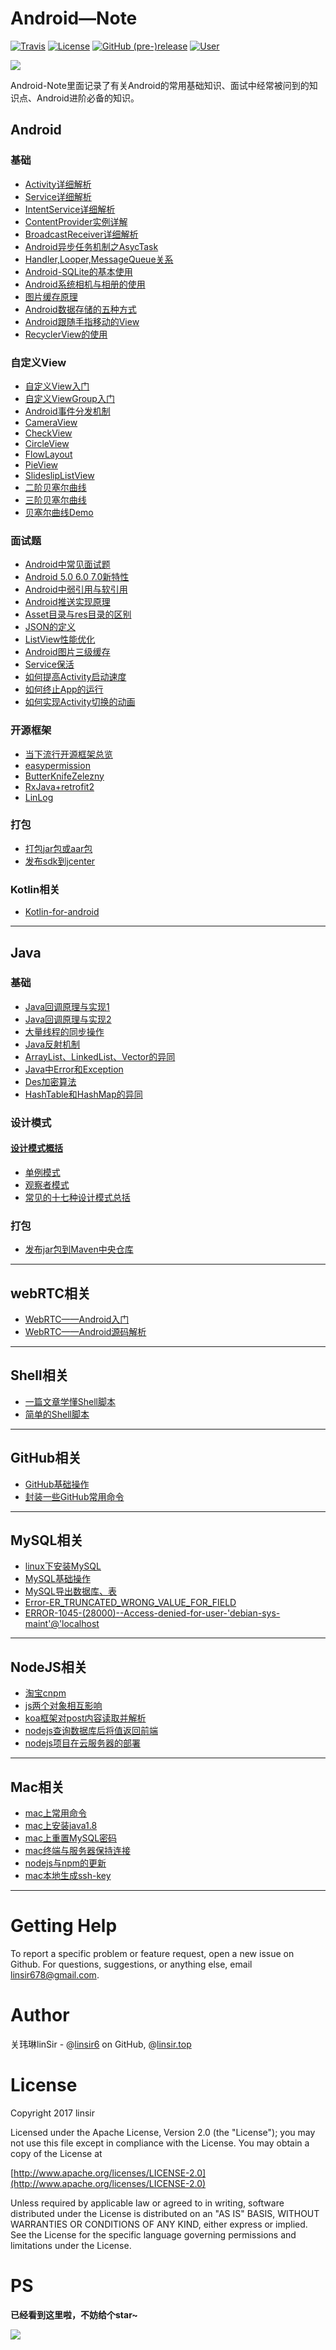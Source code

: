 # Android—Note

[![Travis](https://img.shields.io/badge/build-passing-brightgreen.svg)](https://github.com/linsir6) [![License](https://img.shields.io/badge/license-Apache%202-4EB1BA.svg)](https://www.apache.org/licenses/LICENSE-2.0.html) [![GitHub (pre-)release](https://img.shields.io/badge/release-v1.0.0-ff69b4.svg)](https://github.com/linsir6/Android-Notes/releases) [![User](https://img.shields.io/badge/user-linsir-yellow.svg)](https://github.com/linsir6)


![](/img/android-note2.jpg)




Android-Note里面记录了有关Android的常用基础知识、面试中经常被问到的知识点、Android进阶必备的知识。



## Android

### 基础

- [Activity详细解析](/Android基础/Activity详细解析.md)
- [Service详细解析](/Android基础/Service详细解析.md)
- [IntentService详细解析](/Android基础/IntentService详细解析.md)
- [ContentProvider实例详解](/Android基础/ContentProvider实例详解.md)
- [BroadcastReceiver详细解析](/Android基础/BroadcastReceiver详细解析.md)
- [Android异步任务机制之AsycTask](/Android基础/Android异步任务机制之AsycTask.md)
- [Handler,Looper,MessageQueue关系](/Android基础/Handler,Looper,MessageQueue关系.md)
- [Android-SQLite的基本使用](/Android基础/Android-SQLite的基本使用.md)
- [Android系统相机与相册的使用](/Android基础/Android中相机与相册的详细使用.md)
- [图片缓存原理](/Android基础/图片缓存原理.md)
- [Android数据存储的五种方式](/Android基础/Android数据存储的五种方式.md)
- [Android跟随手指移动的View](/Android基础/Android跟随手指移动的view.md)
- [RecyclerView的使用](/Android基础/RecyclerView的简介.md)


### 自定义View

- [自定义View入门](/Android自定义View/自定义View入门.md)
- [自定义ViewGroup入门](/Android自定义View/自定义ViewGroup入门.md)
- [Android事件分发机制](/Android自定义View/Android事件分发机制.md)
- [CameraView](/Android自定义View/自定义View——CameraView.md)
- [CheckView](/Android自定义View/自定义View——CheckView.md)
- [CircleView](/Android自定义View/自定义View——CircleView.md)
- [FlowLayout](/Android自定义View/自定义View——FlowLayout.md)
- [PieView](/Android自定义View/自定义View——PieView.md)
- [SlideslipListView](/Android自定义View/自定义view——sideslipListView.md)
- [二阶贝塞尔曲线](/Android自定义View/二阶贝塞尔曲线.md)
- [三阶贝塞尔曲线](/Android自定义View/三阶贝塞尔曲线.md)
- [贝塞尔曲线Demo](https://github.com/linsir6/mCustomView/tree/master/BezierDemo)


### 面试题

- [Android中常见面试题](/Android面试相关/Android中常见面试题.md)
- [Android 5.0 6.0 7.0新特性](/Android面试相关/Android5.0-6.0-7.0新特性.md)
- [Android中弱引用与软引用](/Android面试相关/Android中弱引用与软引用.md)
- [Android推送实现原理](/Android面试相关/Android推送实现原理.md)
- [Asset目录与res目录的区别](/Android面试相关/Asset目录与res目录的区别.md)
- [JSON的定义](/Android面试相关/JSON的定义.md)
- [ListView性能优化](/Android面试相关/ListView性能优化.md)
- [Android图片三级缓存](/Android面试相关/Android图片三级缓存.md)
- [Service保活](/Android面试相关/Service保活.md)
- [如何提高Activity启动速度](/Android面试相关/如何提高Activity启动速度.md)
- [如何终止App的运行](/Android面试相关/如何终止App的运行.md)
- [如何实现Activity切换的动画](/Android面试相关/如何实现Activity切换的动画.md)

### 开源框架

- [当下流行开源框架总览](/Android开源框架相关/Android当下最流行的开源框架总结.md)
- [easypermission](/Android开源框架相关/动态申请权限库：easypermissions使用与源码解析.md)
- [ButterKnifeZelezny](/Android开源框架相关/Android黑科技——ButterKnifeZelezny.md)
- [RxJava+retrofit2](/Android开源框架相关/RxJava+retrofit2实现安卓中网络操作.md)
- [LinLog](/Android开源框架相关/一款Android的Log、Toast的库.md)


### 打包

- [打包jar包或aar包](/Android打包相关/Android将library打包成jar文件或aar文件.md)
- [发布sdk到jcenter](/Android打包相关/Android发布sdk到jcenter.md)


### Kotlin相关

- [Kotlin-for-android](/Kotlin相关/Kotlin-for-android.md)


----


## Java

### 基础

- [Java回调原理与实现1](/Java相关/Java回调的原理与实现.md)
- [Java回调原理与实现2](/Java相关/Java利用listener实现回调，即观察者模式.md)
- [大量线程的同步操作](/Java相关/Java利用ExecutorService实现同步执行大量线程.md)
- [Java反射机制](/Java相关/Java注解的编写与Java的反射机制.md)
- [ArrayList、LinkedList、Vector的异同](/Java相关/ArrayList、LinkedList、Vector的异同.md)
- [Java中Error和Exception](/Java相关/Java中Error和Exception.md)
- [Des加密算法](/Java相关/Des加密算法.md)
- [HashTable和HashMap的异同](/Java相关/HashTable和HashMap的异同.md)



### 设计模式

#### [设计模式概括](/设计模式相关/设计模式概括.md)

- [单例模式](/设计模式相关/单例模式.md)
- [观察者模式](/设计模式相关/观察者模式.md)
- [常见的十七种设计模式总括](/Java相关/面向对象的六大原则以及常见的十七种设计模式.md)


### 打包

- [发布jar包到Maven中央仓库](/Java相关/发布jar包到Maven中央仓库.md)

----



## webRTC相关

- [WebRTC——Android入门](/webRTC相关/WebRTC——Android入门.md)  
- [WebRTC——Android源码解析](/webRTC相关/WebRTC-Android源码解析.md) 

----

## Shell相关

- [一篇文章学懂Shell脚本](/Shell脚本相关/一篇文章学懂Shell脚本.md)
- [简单的Shell脚本](/Shell脚本相关/简单的Shell脚本.md)


----


## GitHub相关

- [GitHub基础操作](/GitHub相关/GitHub基础操作.md)
- [封装一些GitHub常用命令](/GitHub相关/封装一些GitHub常用命令.md)

----



## MySQL相关

- [linux下安装MySQL](/MySQL相关/云服务器linux下安装MySQL.md)
- [MySQL基础操作](/MySQL相关/mysql基础操作.md)
- [MySQL导出数据库、表](/MySQL相关/Mysql导出数据库、表(有无数据).md)
- [Error-ER_TRUNCATED_WRONG_VALUE_FOR_FIELD](/MySQL相关/Error--ER_TRUNCATED_WRONG_VALUE_FOR_FIELD.md)
- [ERROR-1045-(28000)--Access-denied-for-user-'debian-sys-maint'@'localhost](/MySQL相关/ERROR-1045-(28000)--Access-denied-for-user-'debian-sys-maint'@'localho.md)

----


## NodeJS相关

- [淘宝cnpm](/NodeJS相关/淘宝cnpm.md)
- [js两个对象相互影响](/NodeJS相关/js实现对象，两个对象会相互影响.md)
- [koa框架对post内容读取并解析](/NodeJS相关/koa框架对post内容读取并解析.md)
- [nodejs查询数据库后将值返回前端](/NodeJS相关/nodejs查询数据库后将值返回前端.md)
- [nodejs项目在云服务器的部署](/NodeJS相关/nodejs项目在云服务器的部署.md)




----


## Mac相关

- [mac上常用命令](/mac相关/mac上常用命令.md)
- [mac上安装java1.8](/mac相关/如何在mac上安装java1-8.md)
- [mac上重置MySQL密码](/mac相关/Mac平台重新设置MySQL的root密码.md)
- [mac终端与服务器保持连接](/mac相关/mac终端与服务器保持连接.md)
- [nodejs与npm的更新](/mac相关/nodejs与npm的更新.md)
- [mac本地生成ssh-key](/mac相关/mac本地生成ssh-key.md)

----

# Getting Help

To report a specific problem or feature request, open a new issue on Github. For questions, suggestions, or anything else, email linsir678@gmail.com.



# Author

关玮琳linSir - @[linsir6](https://github.com/linsir6) on GitHub, @[linsir.top](http://linsir.top)

# License

Copyright 2017 linsir

Licensed under the Apache License, Version 2.0 (the "License"); you may not use this file except in compliance with the License. You may obtain a copy of the License at

[http://www.apache.org/licenses/LICENSE-2.0](http://www.apache.org/licenses/LICENSE-2.0)

Unless required by applicable law or agreed to in writing, software distributed under the License is distributed on an "AS IS" BASIS, WITHOUT WARRANTIES OR CONDITIONS OF ANY KIND, either express or implied. See the License for the specific language governing permissions and limitations under the License.



# PS
**已经看到这里啦，不妨给个star~**

![](/img/background.jpg)



